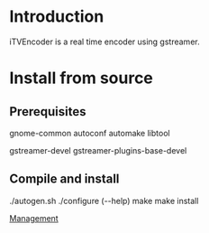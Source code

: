 # Introduction

iTVEncoder is a real time encoder using gstreamer.

# Install from source

## Prerequisites

gnome-common
autoconf
automake
libtool

gstreamer-devel
gstreamer-plugins-base-devel

## Compile and install

./autogen.sh
./configure (--help)
make
make install

[Management](docs/management.md)
